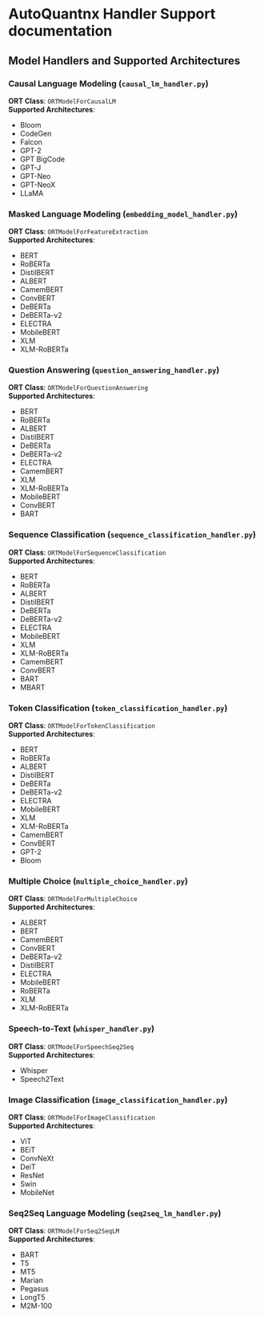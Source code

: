 # AutoQuantnx Handler Support documentation

## Model Handlers and Supported Architectures

### Causal Language Modeling (`causal_lm_handler.py`)
**ORT Class**: `ORTModelForCausalLM`  
**Supported Architectures**:
- Bloom
- CodeGen
- Falcon
- GPT-2
- GPT BigCode
- GPT-J
- GPT-Neo
- GPT-NeoX
- LLaMA

### Masked Language Modeling (`embedding_model_handler.py`)
**ORT Class**: `ORTModelForFeatureExtraction`  
**Supported Architectures**:
- BERT
- RoBERTa
- DistilBERT
- ALBERT
- CamemBERT
- ConvBERT
- DeBERTa
- DeBERTa-v2
- ELECTRA
- MobileBERT
- XLM
- XLM-RoBERTa

### Question Answering (`question_answering_handler.py`)
**ORT Class**: `ORTModelForQuestionAnswering`  
**Supported Architectures**:
- BERT
- RoBERTa
- ALBERT
- DistilBERT
- DeBERTa
- DeBERTa-v2
- ELECTRA
- CamemBERT
- XLM
- XLM-RoBERTa
- MobileBERT
- ConvBERT
- BART

### Sequence Classification (`sequence_classification_handler.py`)
**ORT Class**: `ORTModelForSequenceClassification`  
**Supported Architectures**:
- BERT
- RoBERTa
- ALBERT
- DistilBERT
- DeBERTa
- DeBERTa-v2
- ELECTRA
- MobileBERT
- XLM
- XLM-RoBERTa
- CamemBERT
- ConvBERT
- BART
- MBART

### Token Classification (`token_classification_handler.py`)
**ORT Class**: `ORTModelForTokenClassification`  
**Supported Architectures**:
- BERT
- RoBERTa
- ALBERT
- DistilBERT
- DeBERTa
- DeBERTa-v2
- ELECTRA
- MobileBERT
- XLM
- XLM-RoBERTa
- CamemBERT
- ConvBERT
- GPT-2
- Bloom

### Multiple Choice (`multiple_choice_handler.py`)
**ORT Class**: `ORTModelForMultipleChoice`  
**Supported Architectures**:
- ALBERT
- BERT
- CamemBERT
- ConvBERT
- DeBERTa-v2
- DistilBERT
- ELECTRA
- MobileBERT
- RoBERTa
- XLM
- XLM-RoBERTa

### Speech-to-Text (`whisper_handler.py`)
**ORT Class**: `ORTModelForSpeechSeq2Seq`  
**Supported Architectures**:
- Whisper
- Speech2Text

### Image Classification (`image_classification_handler.py`)
**ORT Class**: `ORTModelForImageClassification`  
**Supported Architectures**:
- ViT
- BEiT
- ConvNeXt
- DeiT
- ResNet
- Swin
- MobileNet

### Seq2Seq Language Modeling (`seq2seq_lm_handler.py`)
**ORT Class**: `ORTModelForSeq2SeqLM`  
**Supported Architectures**:
- BART
- T5
- MT5
- Marian
- Pegasus
- LongT5
- M2M-100